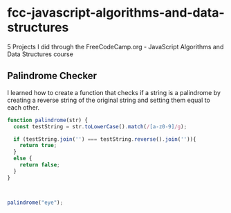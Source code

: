 # fcc-javascript-algorithms-and-data-structures
5 Projects I did through the FreeCodeCamp.org - JavaScript Algorithms and Data Structures course

## Palindrome Checker
I learned how to create a function that checks if a string is a palindrome by creating a reverse string of the original string and setting them equal to each other. 
```javascript
function palindrome(str) {
  const testString = str.toLowerCase().match(/[a-z0-9]/g);

  if (testString.join('') === testString.reverse().join('')){
    return true;
  }
  else {
    return false;
  }
}



palindrome("eye");
```
